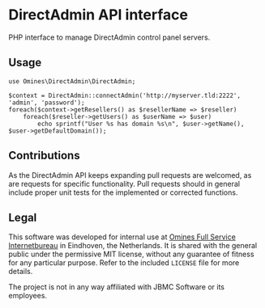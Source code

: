 # DirectAdmin API interface

PHP interface to manage DirectAdmin control panel servers.

## Usage

    use Omines\DirectAdmin\DirectAdmin;

    $context = DirectAdmin::connectAdmin('http://myserver.tld:2222', 'admin', 'password');
    foreach($context->getResellers() as $resellerName => $reseller)
        foreach($reseller->getUsers() as $userName => $user)
            echo sprintf("User %s has domain %s\n", $user->getName(), $user->getDefaultDomain());

## Contributions

As the DirectAdmin API keeps expanding pull requests are welcomed, as are requests for specific functionality.
Pull requests should in general include proper unit tests for the implemented or corrected functions.

## Legal

This software was developed for internal use at [Omines Full Service Internetbureau](https://www.omines.nl/)
in Eindhoven, the Netherlands. It is shared with the general public under the permissive MIT license, without
any guarantee of fitness for any particular purpose. Refer to the included `LICENSE` file for more details.

The project is not in any way affiliated with JBMC Software or its employees.

